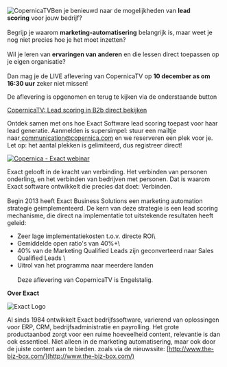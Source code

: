 ![CopernicaTV](Copernicacom/CopernicaTV.png)Ben je benieuwd naar de
mogelijkheden van **lead scoring** voor jouw bedrijf?\
\
 Begrijp je waarom **marketing-automatisering** belangrijk is, maar weet
je nog niet precies hoe je het moet inzetten? \
\
 Wil je leren van **ervaringen van anderen** en die lessen direct
toepassen op je eigen organisatie?\
\
 Dan mag je de LIVE aflevering van CopernicaTV op **10 december as om
16:30 uur** zeker niet missen!

De aflevering is opgenomen en terug te kijken via de onderstaande button

[CopernicaTV: Lead scoring in B2b direct
bekijken](https://www.copernica.com/nl/blog/registratie-van-copernica-tv-lead-scoring-in-b2b-case-exact-software "Registration CopernicaTV | Exact | December 10th")

Ontdek samen met ons hoe Exact Software lead scoring toepast voor haar
lead generatie. Aanmelden is supersimpel: stuur een mailtje
naar[ communication@copernica.com](mailto:communication@copernica.com?Subject=Register%20for%20Exact%20webinar&Body=I%20'd%20like%20to%20sign-up%20for%20the%20webinar%20on%20December%2010th%20at%203:30gmt%20(16:30%20CET)) en
we reserveren een plek voor je. Let op: het aantal plekken is
gelimiteerd, dus registreer direct!

[![](Copernicacom/Exact-webinar-header.png "Copernica - Exact webinar")](mailto:communication@copernica.com?Subject=Register%20for%20Exact%20webinar&Body=I%20'd%20like%20to%20sign-up%20for%20the%20webinar%20on%20December%2010th%20at%203:30gmt%20(16:30%20CET))

Exact gelooft in de kracht van verbinding. Het verbinden van personen
onderling, en het verbinden van bedrijven met personen. Dat is waarom
Exact software ontwikkelt die precies dat doet: Verbinden.\
\
Begin 2013 heeft Exact Business Solutions een marketing automation
strategie geimplementeerd. De kern van deze strategie is een lead
scoring mechanisme, die direct na implementatie tot uitstekende
resultaten heeft geleid:

- Zeer lage implementatiekosten t.o.v. directe ROI\
 - Gemiddelde open ratio's van 40%+\
- 40% van de Marketing Qualified Leads zijn geconverteerd naar Sales
Qualified Leads \
- Uitrol van het programma naar meerdere landen\
\
Deze aflevering van CopernicaTV is Engelstalig.

**Over Exact**

![Exact Logo](Copernicacom/exact-logo.png "Exact Logo")

Al sinds 1984 ontwikkelt Exact bedrijfssoftware, varierend van
oplossingen voor ERP, CRM, bedrijfsadministratie en payrolling. Het
grote productaanbod zorgt voor een ruime hoeveelheid content, relevantie
is dan ook essentieel. Niet alleen in de marketing automatisering, maar
ook door de juiste content aan te bieden. zoals via de
nieuwssite: [http://www.the-biz-box.com/](http://www.the-biz-box.com/)
